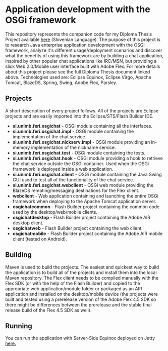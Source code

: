 # Application development with the OSGi framework #
This repository represents the companion code for my Diploma Thesis Project available [here](http://dkum.uni-mb.si/IzpisGradiva.php?id=18508) (Slovenian Language). The purpose of this project is to research Java enterprise application development with the OSGi framework, analyze it's different usage/deployment scenarios and discover what the benefits of using this framework are by building a chat application, inspired by other popular chat applications like IRC/MSN, but providing a slick Web 2.0/Mobile user interface built with Adobe Flex. For more details about this project please see the full Diploma Thesis document linked above. Technologies used are: Eclipse Equinox, Eclipse Virgo, Apache Tomcat, BlazeDS, Spring, Swing, Adobe Flex, Parsley.

## Projects ##
A short description of every project follows. All of the projects are Eclipse projects and are easily imported into the Eclipse/STS/Flash Builder IDE.  

* **si.unimb.feri.osgichat** - OSGi module containing all the interfaces.
* **si.unimb.feri.osgichat.impl** - OSGi module containing the implementation of the chat service.
* **si.unimb.feri.osgichat.nickserv.impl** - OSGi module providing an in-memory implementation of the nickname service.
* **si.unimb.feri.osgichat.test** - OSGi module containing the tests.
* **si.unimb.feri.osgichat.hook** - OSGi module providing a hook to retrieve the chat service outside the OSGi container. Used when the OSGi framework is deployed inside a web application.
* **si.unimb.feri.osgichat.client** - OSGi module containing the Java Swing GUI used to test all of the functionality of the chat service.
* **si.unimb.feri.osgichat.webclient** - OSGi web module providing the BlazeDS remoting/messaging destinations for the Flex client.
* **webclient** - Web application containing and launching the entire OSGi framework when deploying to the Apache Tomcat application server.
* **osgichatcommon** - Flash Builder project containing the common code used by the desktop/web/mobile clients.
* **osgichatdesktop** - Flash Builder project containing the Adobe AIR desktop client.
* **osgichatweb** - Flash Builder project containing the web client.
* **osgichatmobile** - Flash Builder project containing the Adobe AIR mobile client (tested on Android).

## Building ##
Maven is used to build the projects. The easiest and quickest way to build the application is to build all of the projects and install them into the local Maven repository. The Flex client needs to be compiled manually with the Flex SDK (or with the help of the Flash Builder) and copied to the appropriate web application/module folder or packaged as an AIR application and installed on the desktop/mobile device (the projects were built and tested using a prerelease version of the Adobe Flex 4.5 SDK so there might be differences between the prerelease and the stable final release build of the Flex 4.5 SDK as well).

## Running ##
You can run the application with Server-Side Equinox deployed on Jetty [here.](http://osgichat.herokuapp.com/)